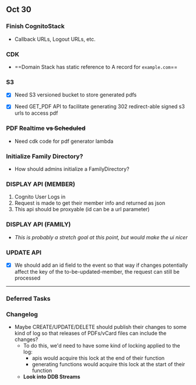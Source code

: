 ## Oct 30

### Finish CognitoStack

- Callback URLs, Logout URLs, etc.

### CDK

- ==Domain Stack has static reference to A record for `example.com`==

### S3

- [x] Need S3 versioned bucket to store generated pdfs

- [x] Need GET_PDF API to facilitate generating 302 redirect-able signed s3 urls to access pdf


### PDF Realtime ~~vs Scheduled~~

- Need cdk code for pdf generator lambda

### Initialize Family Directory?

- How should admins initialize a FamilyDirectory?

### DISPLAY API (MEMBER)

1. Cognito User Logs in
2. Request is made to get their member info and returned as json
3. This api should be proxyable (id can be a url parameter)

### DISPLAY API (FAMILY)

- *This is probably a stretch goal at this point, but would make the ui nicer*

### UPDATE API

- [x] We should add an id field to the event so that way if changes potentially affect the key of the to-be-updated-member, the request can still be processed

---

### Deferred Tasks

### Changelog

- Maybe CREATE/UPDATE/DELETE should publish their changes to some kind of log so that releases of PDFs/vCard files can
  include the changes?
    - To do this, we'd need to have some kind of locking applied to the log:
        - apis would acquire this lock at the end of their function
        - generating functions would acquire this lock at the start of their function
    - **Look into DDB Streams**